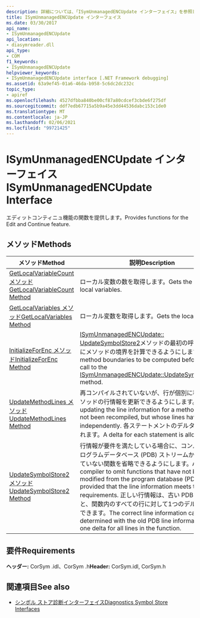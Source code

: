 ```yaml
---
description: 詳細については、「ISymUnmanagedENCUpdate インターフェイス」を参照してください。
title: ISymUnmanagedENCUpdate インターフェイス
ms.date: 03/30/2017
api_name:
- ISymUnmanagedENCUpdate
api_location:
- diasymreader.dll
api_type:
- COM
f1_keywords:
- ISymUnmanagedENCUpdate
helpviewer_keywords:
- ISymUnmanagedENCUpdate interface [.NET Framework debugging]
ms.assetid: 63a9ef45-01a6-46da-b958-5c6dc2dc232c
topic_type:
- apiref
ms.openlocfilehash: 4527dfbba840be00cf87a80cdcef3cbde6f275df
ms.sourcegitcommit: ddf7edb67715a5b9a45e3dd44536dabc153c1de0
ms.translationtype: MT
ms.contentlocale: ja-JP
ms.lasthandoff: 02/06/2021
ms.locfileid: "99721425"
---
```

# <a name="isymunmanagedencupdate-interface"></a><span data-ttu-id="a19a0-103">ISymUnmanagedENCUpdate インターフェイス</span><span class="sxs-lookup"><span data-stu-id="a19a0-103">ISymUnmanagedENCUpdate Interface</span></span>

<span data-ttu-id="a19a0-104">エディットコンティニュ機能の関数を提供します。</span><span class="sxs-lookup"><span data-stu-id="a19a0-104">Provides functions for the Edit and Continue feature.</span></span>  
  
## <a name="methods"></a><span data-ttu-id="a19a0-105">メソッド</span><span class="sxs-lookup"><span data-stu-id="a19a0-105">Methods</span></span>  
  
|<span data-ttu-id="a19a0-106">メソッド</span><span class="sxs-lookup"><span data-stu-id="a19a0-106">Method</span></span>|<span data-ttu-id="a19a0-107">説明</span><span class="sxs-lookup"><span data-stu-id="a19a0-107">Description</span></span>|  
|------------|-----------------|  
|[<span data-ttu-id="a19a0-108">GetLocalVariableCount メソッド</span><span class="sxs-lookup"><span data-stu-id="a19a0-108">GetLocalVariableCount Method</span></span>](isymunmanagedencupdate-getlocalvariablecount-method.md)|<span data-ttu-id="a19a0-109">ローカル変数の数を取得します。</span><span class="sxs-lookup"><span data-stu-id="a19a0-109">Gets the number of local variables.</span></span>|  
|[<span data-ttu-id="a19a0-110">GetLocalVariables メソッド</span><span class="sxs-lookup"><span data-stu-id="a19a0-110">GetLocalVariables Method</span></span>](isymunmanagedencupdate-getlocalvariables-method.md)|<span data-ttu-id="a19a0-111">ローカル変数を取得します。</span><span class="sxs-lookup"><span data-stu-id="a19a0-111">Gets the local variables.</span></span>|  
|[<span data-ttu-id="a19a0-112">InitializeForEnc メソッド</span><span class="sxs-lookup"><span data-stu-id="a19a0-112">InitializeForEnc Method</span></span>](isymunmanagedencupdate-initializeforenc-method.md)|<span data-ttu-id="a19a0-113">[ISymUnmanagedENCUpdate:: UpdateSymbolStore2](isymunmanagedencupdate-updatesymbolstore2-method.md)メソッドの最初の呼び出しの前にメソッドの境界を計算できるようにします。</span><span class="sxs-lookup"><span data-stu-id="a19a0-113">Allows method boundaries to be computed before the first call to the [ISymUnmanagedENCUpdate::UpdateSymbolStore2](isymunmanagedencupdate-updatesymbolstore2-method.md) method.</span></span>|  
|[<span data-ttu-id="a19a0-114">UpdateMethodLines メソッド</span><span class="sxs-lookup"><span data-stu-id="a19a0-114">UpdateMethodLines Method</span></span>](isymunmanagedencupdate-updatemethodlines-method.md)|<span data-ttu-id="a19a0-115">再コンパイルされていないが、行が個別に移動したメソッドの行情報を更新できるようにします。</span><span class="sxs-lookup"><span data-stu-id="a19a0-115">Allows updating the line information for a method that has not been recompiled, but whose lines have moved independently.</span></span> <span data-ttu-id="a19a0-116">各ステートメントのデルタが許可されます。</span><span class="sxs-lookup"><span data-stu-id="a19a0-116">A delta for each statement is allowed.</span></span>|  
|[<span data-ttu-id="a19a0-117">UpdateSymbolStore2 メソッド</span><span class="sxs-lookup"><span data-stu-id="a19a0-117">UpdateSymbolStore2 Method</span></span>](isymunmanagedencupdate-updatesymbolstore2-method.md)|<span data-ttu-id="a19a0-118">行情報が要件を満たしている場合に、コンパイラがプログラムデータベース (PDB) ストリームから変更されていない関数を省略できるようにします。</span><span class="sxs-lookup"><span data-stu-id="a19a0-118">Allows a compiler to omit functions that have not been modified from the program database (PDB) stream, provided that the line information meets the requirements.</span></span> <span data-ttu-id="a19a0-119">正しい行情報は、古い PDB 行情報と、関数内のすべての行に対して1つのデルタで判別できます。</span><span class="sxs-lookup"><span data-stu-id="a19a0-119">The correct line information can be determined with the old PDB line information and one delta for all lines in the function.</span></span>|  
  
## <a name="requirements"></a><span data-ttu-id="a19a0-120">要件</span><span class="sxs-lookup"><span data-stu-id="a19a0-120">Requirements</span></span>  

 <span data-ttu-id="a19a0-121">**ヘッダー:** CorSym .idl、CorSym .h</span><span class="sxs-lookup"><span data-stu-id="a19a0-121">**Header:** CorSym.idl, CorSym.h</span></span>  
  
## <a name="see-also"></a><span data-ttu-id="a19a0-122">関連項目</span><span class="sxs-lookup"><span data-stu-id="a19a0-122">See also</span></span>

- [<span data-ttu-id="a19a0-123">シンボル ストア診断インターフェイス</span><span class="sxs-lookup"><span data-stu-id="a19a0-123">Diagnostics Symbol Store Interfaces</span></span>](diagnostics-symbol-store-interfaces.md)
